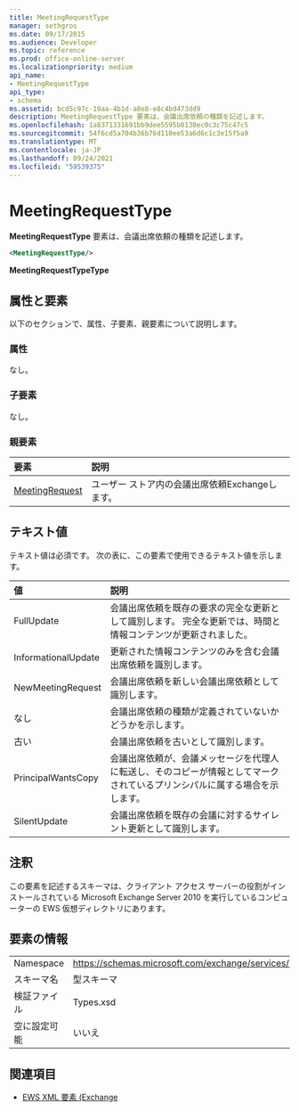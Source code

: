 ```yaml
---
title: MeetingRequestType
manager: sethgros
ms.date: 09/17/2015
ms.audience: Developer
ms.topic: reference
ms.prod: office-online-server
ms.localizationpriority: medium
api_name:
- MeetingRequestType
api_type:
- schema
ms.assetid: bcd5c97c-19aa-4b1d-a8e8-e8c4bd473dd9
description: MeetingRequestType 要素は、会議出席依頼の種類を記述します。
ms.openlocfilehash: 1a8371331691bb9dee5595b0130ec0c3c75c47c5
ms.sourcegitcommit: 54f6cd5a704b36b76d110ee53a6d6c1c3e15f5a9
ms.translationtype: MT
ms.contentlocale: ja-JP
ms.lasthandoff: 09/24/2021
ms.locfileid: "59539375"
---
```

# <a name="meetingrequesttype"></a>MeetingRequestType

**MeetingRequestType** 要素は、会議出席依頼の種類を記述します。 
  
```xml
<MeetingRequestType/>
```

 **MeetingRequestTypeType**
## <a name="attributes-and-elements"></a>属性と要素

以下のセクションで、属性、子要素、親要素について説明します。
  
### <a name="attributes"></a>属性

なし。
  
### <a name="child-elements"></a>子要素

なし。
  
### <a name="parent-elements"></a>親要素

|**要素**|**説明**|
|:-----|:-----|
|[MeetingRequest](meetingrequest.md) <br/> |ユーザー ストア内の会議出席依頼Exchangeします。  <br/> |
   
## <a name="text-value"></a>テキスト値

テキスト値は必須です。 次の表に、この要素で使用できるテキスト値を示します。
  
|**値**|**説明**|
|:-----|:-----|
|FullUpdate  <br/> |会議出席依頼を既存の要求の完全な更新として識別します。 完全な更新では、時間と情報コンテンツが更新されました。  <br/> |
|InformationalUpdate  <br/> |更新された情報コンテンツのみを含む会議出席依頼を識別します。  <br/> |
|NewMeetingRequest  <br/> |会議出席依頼を新しい会議出席依頼として識別します。  <br/> |
|なし  <br/> |会議出席依頼の種類が定義されていないかどうかを示します。  <br/> |
|古い  <br/> |会議出席依頼を古いとして識別します。  <br/> |
|PrincipalWantsCopy  <br/> |会議出席依頼が、会議メッセージを代理人に転送し、そのコピーが情報としてマークされているプリンシパルに属する場合を示します。  <br/> |
|SilentUpdate  <br/> |会議出席依頼を既存の会議に対するサイレント更新として識別します。  <br/> |
   
## <a name="remarks"></a>注釈

この要素を記述するスキーマは、クライアント アクセス サーバーの役割がインストールされている Microsoft Exchange Server 2010 を実行しているコンピューターの EWS 仮想ディレクトリにあります。
  
## <a name="element-information"></a>要素の情報

|||
|:-----|:-----|
|Namespace  <br/> |https://schemas.microsoft.com/exchange/services/2006/types  <br/> |
|スキーマ名  <br/> |型スキーマ  <br/> |
|検証ファイル  <br/> |Types.xsd  <br/> |
|空に設定可能  <br/> |いいえ  <br/> |
   
## <a name="see-also"></a>関連項目



- [EWS XML 要素 (Exchange](ews-xml-elements-in-exchange.md)

